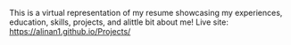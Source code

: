 This is a virtual representation of my resume showcasing my experiences, education, skills, projects, and alittle bit about me!
Live site: https://alinan1.github.io/Projects/
